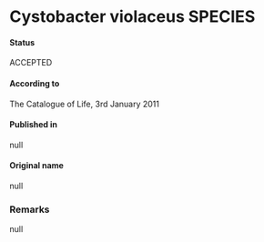 # Cystobacter violaceus SPECIES

#### Status
ACCEPTED

#### According to
The Catalogue of Life, 3rd January 2011

#### Published in
null

#### Original name
null

### Remarks
null